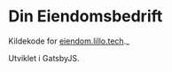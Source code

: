 # Din Eiendomsbedrift

Kildekode for [eiendom.lillo.tech](https://eiendom.lillo.tech).\_

Utviklet i GatsbyJS.
